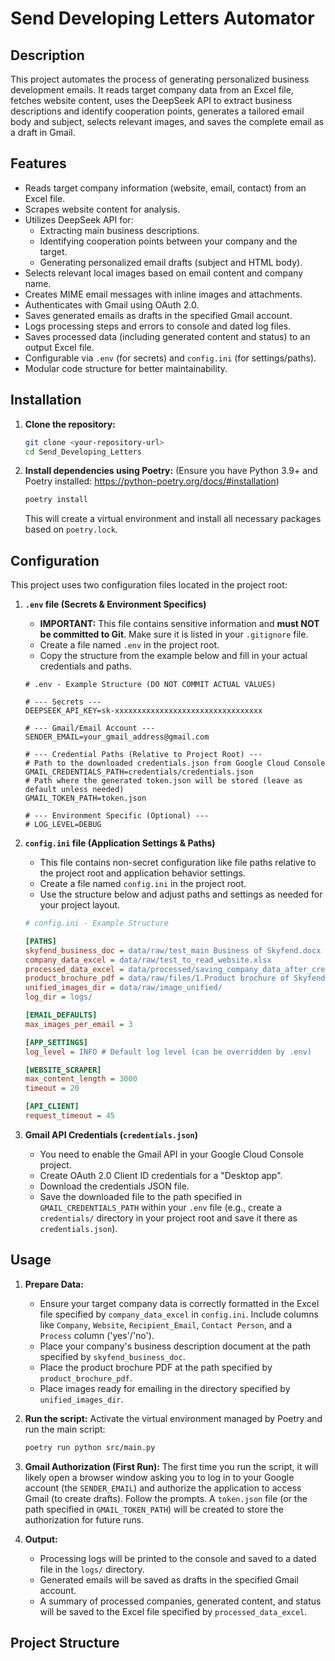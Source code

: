 # Send Developing Letters Automator

## Description

This project automates the process of generating personalized business development emails. It reads target company data from an Excel file, fetches website content, uses the DeepSeek API to extract business descriptions and identify cooperation points, generates a tailored email body and subject, selects relevant images, and saves the complete email as a draft in Gmail.

## Features

* Reads target company information (website, email, contact) from an Excel file.
* Scrapes website content for analysis.
* Utilizes DeepSeek API for:
    * Extracting main business descriptions.
    * Identifying cooperation points between your company and the target.
    * Generating personalized email drafts (subject and HTML body).
* Selects relevant local images based on email content and company name.
* Creates MIME email messages with inline images and attachments.
* Authenticates with Gmail using OAuth 2.0.
* Saves generated emails as drafts in the specified Gmail account.
* Logs processing steps and errors to console and dated log files.
* Saves processed data (including generated content and status) to an output Excel file.
* Configurable via `.env` (for secrets) and `config.ini` (for settings/paths).
* Modular code structure for better maintainability.

## Installation

1.  **Clone the repository:**
    ```bash
    git clone <your-repository-url>
    cd Send_Developing_Letters
    ```

2.  **Install dependencies using Poetry:**
    (Ensure you have Python 3.9+ and Poetry installed: https://python-poetry.org/docs/#installation)
    ```bash
    poetry install
    ```
    This will create a virtual environment and install all necessary packages based on `poetry.lock`.

## Configuration

This project uses two configuration files located in the project root:

1.  **`.env` file (Secrets & Environment Specifics)**
    * **IMPORTANT:** This file contains sensitive information and **must NOT be committed to Git**. Make sure it is listed in your `.gitignore` file.
    * Create a file named `.env` in the project root.
    * Copy the structure from the example below and fill in your actual credentials and paths.

    ```dotenv
    # .env - Example Structure (DO NOT COMMIT ACTUAL VALUES)

    # --- Secrets ---
    DEEPSEEK_API_KEY=sk-xxxxxxxxxxxxxxxxxxxxxxxxxxxxxxxxx

    # --- Gmail/Email Account ---
    SENDER_EMAIL=your_gmail_address@gmail.com

    # --- Credential Paths (Relative to Project Root) ---
    # Path to the downloaded credentials.json from Google Cloud Console
    GMAIL_CREDENTIALS_PATH=credentials/credentials.json
    # Path where the generated token.json will be stored (leave as default unless needed)
    GMAIL_TOKEN_PATH=token.json

    # --- Environment Specific (Optional) ---
    # LOG_LEVEL=DEBUG
    ```

2.  **`config.ini` file (Application Settings & Paths)**
    * This file contains non-secret configuration like file paths relative to the project root and application behavior settings.
    * Create a file named `config.ini` in the project root.
    * Use the structure below and adjust paths and settings as needed for your project layout.

    ```ini
    # config.ini - Example Structure

    [PATHS]
    skyfend_business_doc = data/raw/test_main Business of Skyfend.docx
    company_data_excel = data/raw/test_to_read_website.xlsx
    processed_data_excel = data/processed/saving_company_data_after_creating_letters.xlsx
    product_brochure_pdf = data/raw/files/1.Product brochure of Skyfend.pdf
    unified_images_dir = data/raw/image_unified/
    log_dir = logs/

    [EMAIL_DEFAULTS]
    max_images_per_email = 3

    [APP_SETTINGS]
    log_level = INFO # Default log level (can be overridden by .env)

    [WEBSITE_SCRAPER]
    max_content_length = 3000
    timeout = 20

    [API_CLIENT]
    request_timeout = 45
    ```

3.  **Gmail API Credentials (`credentials.json`)**
    * You need to enable the Gmail API in your Google Cloud Console project.
    * Create OAuth 2.0 Client ID credentials for a "Desktop app".
    * Download the credentials JSON file.
    * Save the downloaded file to the path specified in `GMAIL_CREDENTIALS_PATH` within your `.env` file (e.g., create a `credentials/` directory in your project root and save it there as `credentials.json`).

## Usage

1.  **Prepare Data:**
    * Ensure your target company data is correctly formatted in the Excel file specified by `company_data_excel` in `config.ini`. Include columns like `Company`, `Website`, `Recipient_Email`, `Contact Person`, and a `Process` column ('yes'/'no').
    * Place your company's business description document at the path specified by `skyfend_business_doc`.
    * Place the product brochure PDF at the path specified by `product_brochure_pdf`.
    * Place images ready for emailing in the directory specified by `unified_images_dir`.

2.  **Run the script:**
    Activate the virtual environment managed by Poetry and run the main script:
    ```bash
    poetry run python src/main.py
    ```

3.  **Gmail Authorization (First Run):**
    The first time you run the script, it will likely open a browser window asking you to log in to your Google account (the `SENDER_EMAIL`) and authorize the application to access Gmail (to create drafts). Follow the prompts. A `token.json` file (or the path specified in `GMAIL_TOKEN_PATH`) will be created to store the authorization for future runs.

4.  **Output:**
    * Processing logs will be printed to the console and saved to a dated file in the `logs/` directory.
    * Generated emails will be saved as drafts in the specified Gmail account.
    * A summary of processed companies, generated content, and status will be saved to the Excel file specified by `processed_data_excel`.

## Project Structure